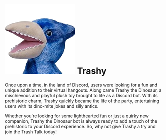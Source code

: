 # ![Trashy](Trashy.png) Trashy 

Once upon a time, in the land of Discord, users were looking for a fun and unique addition to their virtual hangouts. Along came Trashy the Dinosaur, a mischievous and playful plush toy brought to life as a Discord bot. With its prehistoric charm, Trashy quickly became the life of the party, entertaining users with its dino-mite jokes and silly antics.

Whether you're looking for some lighthearted fun or just a quirky new companion, Trashy the Dinosaur bot is always ready to add a touch of the prehistoric to your Discord experience. So, why not give Trashy a try and join the Trash Talk today!
